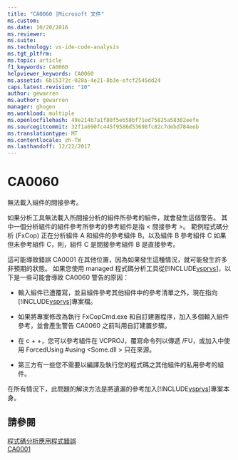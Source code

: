 ```yaml
---
title: "CA0060 |Microsoft 文件"
ms.custom: 
ms.date: 10/20/2016
ms.reviewer: 
ms.suite: 
ms.technology: vs-ide-code-analysis
ms.tgt_pltfrm: 
ms.topic: article
f1_keywords: CA0060
helpviewer_keywords: CA0060
ms.assetid: 6b15372c-028a-4e21-8b3e-efcf2545dd24
caps.latest.revision: "10"
author: gewarren
ms.author: gewarren
manager: ghogen
ms.workload: multiple
ms.openlocfilehash: 49e214b7a1f80f5eb58bf71ed75825a58302eefe
ms.sourcegitcommit: 32f1a690fc445f9586d53698fc82c7debd784eeb
ms.translationtype: MT
ms.contentlocale: zh-TW
ms.lasthandoff: 12/22/2017
---
```

# <a name="ca0060"></a>CA0060
無法載入組件的間接參考。  
  
 如果分析工具無法載入所間接分析的組件所參考的組件，就會發生這個警告。 其中一個分析組件的組件參考所參考的參考組件是指 < 間接參考 >。 範例程式碼分析 (FxCop) 正在分析組件 A 和組件的參考組件 B，以及組件 B 參考組件 C 如果但未參考組件 C，則，組件 C 是間接參考組件 B 是直接參考。  
  
 這可能導致錯誤 CA0001 在其他位置，因為如果發生這種情況，就可能發生許多非預期的狀態。 如果您使用 managed 程式碼分析工具從[!INCLUDE[vsprvs](../code-quality/includes/vsprvs_md.md)]，以下是一些可能會導致 CA0060 警告的原因：  
  
-   輸入組件已遭覆寫，並且組件參考其他組件中的參考清單之外，現在指向[!INCLUDE[vsprvs](../code-quality/includes/vsprvs_md.md)]專案檔。  
  
-   如果將專案修改為執行 FxCopCmd.exe 和自訂建置程序，加入多個輸入組件參考，並會產生警告 CA0060 之前叫用自訂建置步驟。  
  
-   在 c + +，您可以參考組件在 VCPROJ，覆寫命令列以傳遞 /FU，或加入中使用 ForcedUsing #using \<Some.dll > 只在來源。  
  
-   第三方有一些您不需要以編譯及執行您的程式碼之其他組件的私用參考的組件。  
  
 在所有情況下，此問題的解決方法是將遺漏的參考加入[!INCLUDE[vsprvs](../code-quality/includes/vsprvs_md.md)]專案本身。  
  
## <a name="see-also"></a>請參閱  
 [程式碼分析應用程式錯誤](../code-quality/code-analysis-application-errors.md)   
 [CA0001](ca0001.md)   
